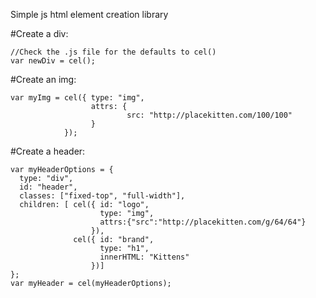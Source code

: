 Simple js html element creation library

#Create a div:

    //Check the .js file for the defaults to cel()
    var newDiv = cel();

#Create an img:

    var myImg = cel({ type: "img",
                      attrs: {
                              src: "http://placekitten.com/100/100"
                      }
                });

#Create a header:

    var myHeaderOptions = {
      type: "div",
      id: "header",
      classes: ["fixed-top", "full-width"],
      children: [ cel({ id: "logo",
                        type: "img",
                        attrs:{"src":"http://placekitten.com/g/64/64"}
                      }),
                  cel({ id: "brand",
                        type: "h1",
                        innerHTML: "Kittens"
                      })]
    };
    var myHeader = cel(myHeaderOptions);
